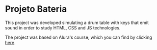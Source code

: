 # Projeto Bateria

This project was developed simulating a drum table with keys that emit sound in order to study HTML, CSS and JS technologies.

The project was based on Alura's course, which you can find by clicking <a href="https://cursos.alura.com.br/course/javascript-web-paginas-dinamicas">here</a>.
